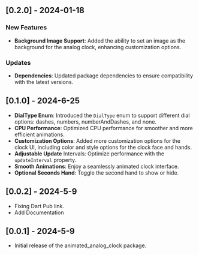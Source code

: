 ## [0.2.0] - 2024-01-18

### New Features
- **Background Image Support**: Added the ability to set an image as the background for the analog clock, enhancing customization options.

### Updates
- **Dependencies**: Updated package dependencies to ensure compatibility with the latest versions.

## [0.1.0] - 2024-6-25

- **DialType Enum**: Introduced the `DialType` enum to support different dial options: dashes, numbers, numberAndDashes, and none.
- **CPU Performance**: Optimized CPU performance for smoother and more efficient animations.
- **Customization Options**: Added more customization options for the clock UI, including color and style options for the clock face and hands.
- **Adjustable Update** Intervals: Optimize performance with the `updateInterval` property.
- **Smooth Animations**: Enjoy a seamlessly animated clock interface.
- **Optional Seconds Hand**: Toggle the second hand to show or hide.

## [0.0.2] - 2024-5-9

- Fixing Dart Pub link.
- Add Documentation

## [0.0.1] - 2024-5-9

- Initial release of the animated_analog_clock package.
